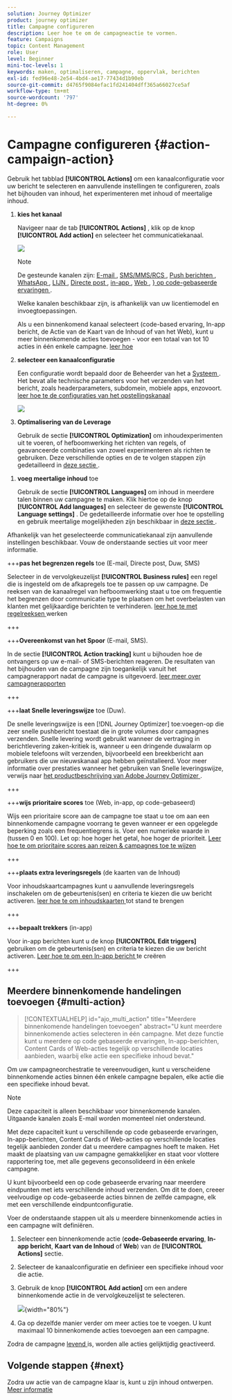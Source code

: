 ```yaml
---
solution: Journey Optimizer
product: journey optimizer
title: Campagne configureren
description: Leer hoe te om de campagneactie te vormen.
feature: Campaigns
topic: Content Management
role: User
level: Beginner
mini-toc-levels: 1
keywords: maken, optimaliseren, campagne, oppervlak, berichten
exl-id: fed96e48-2e54-4bd4-ae17-77434d1b90eb
source-git-commit: d4765f9084efac1fd241404dff365a66027ce5af
workflow-type: tm+mt
source-wordcount: '797'
ht-degree: 0%

---
```


# Campagne configureren {#action-campaign-action}

Gebruik het tabblad **[!UICONTROL Actions]** om een kanaalconfiguratie voor uw bericht te selecteren en aanvullende instellingen te configureren, zoals het bijhouden van inhoud, het experimenteren met inhoud of meertalige inhoud.



1. **kies het kanaal**

   Navigeer naar de tab **[!UICONTROL Actions]** , klik op de knop **[!UICONTROL Add action]** en selecteer het communicatiekanaal.

   ![](assets/create-campaign-add-action.png)


   >[!NOTE]
   >
   >De gesteunde kanalen zijn: [ E-mail ](../email/get-started-email.md), [ SMS/MMS/RCS ](../sms/get-started-sms.md), [ Push berichten ](../push/get-started-push.md), [ WhatsApp ](../whatsapp/get-started-whatsapp.md), [ LIJN ](../line/get-started-line.md), [ Directe post ](../direct-mail/get-started-direct-mail.md), [ in-app ](../in-app/get-started-in-app.md), [ Web ](../web/get-started-web.md), [&rbrace; op code-gebaseerde ervaringen ](../code-based/get-started-code-based.md).
   >
   >Welke kanalen beschikbaar zijn, is afhankelijk van uw licentiemodel en invoegtoepassingen.

   Als u een binnenkomend kanaal selecteert (code-based ervaring, In-app bericht, de Actie van de Kaart van de Inhoud of van het Web), kunt u meer binnenkomende acties toevoegen - voor een totaal van tot 10 acties in één enkele campagne. [ leer hoe ](#multi-action)

1. **selecteer een kanaalconfiguratie**

   Een configuratie wordt bepaald door de Beheerder van het a [ Systeem ](../start/path/administrator.md). Het bevat alle technische parameters voor het verzenden van het bericht, zoals headerparameters, subdomein, mobiele apps, enzovoort. [ leer hoe te de configuraties van het opstellingskanaal ](../configuration/channel-surfaces.md)

   ![](assets/create-campaign-action.png)

1. **Optimalisering van de Leverage**

   Gebruik de sectie **[!UICONTROL Optimization]** om inhoudexperimenten uit te voeren, of hefboomwerking het richten van regels, of geavanceerde combinaties van zowel experimenteren als richten te gebruiken. Deze verschillende opties en de te volgen stappen zijn gedetailleerd in [ deze sectie ](campaigns-message-optimization.md).
<!--
1. **Create a content experiment**

    Use the **[!UICONTROL Content experiment]** section to define multiple delivery treatments in order to measure which one performs best for your target audience. Click the **[!UICONTROL Create experiment]** button then follow the steps detailed in this section: [Create a content experiment](../content-management/content-experiment.md).-->

1. **voeg meertalige inhoud** toe

   Gebruik de sectie **[!UICONTROL Languages]** om inhoud in meerdere talen binnen uw campagne te maken. Klik hiertoe op de knop **[!UICONTROL Add languages]** en selecteer de gewenste **[!UICONTROL Language settings]** . De gedetailleerde informatie over hoe te opstelling en gebruik meertalige mogelijkheden zijn beschikbaar in [ deze sectie ](../content-management/multilingual-gs.md).

Afhankelijk van het geselecteerde communicatiekanaal zijn aanvullende instellingen beschikbaar. Vouw de onderstaande secties uit voor meer informatie.

+++**pas het begrenzen regels** toe (E-mail, Directe post, Duw, SMS)

Selecteer in de vervolgkeuzelijst **[!UICONTROL Business rules]** een regel die is ingesteld om de afkapregels toe te passen op uw campagne. De reeksen van de kanaalregel van hefboomwerking staat u toe om frequentie het begrenzen door communicatie type te plaatsen om het overbelasten van klanten met gelijkaardige berichten te verhinderen. [ leer hoe te met regelreeksen ](../conflict-prioritization/rule-sets.md) werken

+++

+++**Overeenkomst van het Spoor** (E-mail, SMS).

In de sectie **[!UICONTROL Action tracking]** kunt u bijhouden hoe de ontvangers op uw e-mail- of SMS-berichten reageren. De resultaten van het bijhouden van de campagne zijn toegankelijk vanuit het campagnerapport nadat de campagne is uitgevoerd. [ leer meer over campagnerapporten ](../reports/campaign-global-report-cja.md)

+++

+++**laat Snelle leveringswijze** toe (Duw).

De snelle leveringswijze is een [!DNL Journey Optimizer] toe:voegen-op die zeer snelle pushbericht toestaat die in grote volumes door campagnes verzenden. Snelle levering wordt gebruikt wanneer de vertraging in berichtlevering zaken-kritiek is, wanneer u een dringende duwalarm op mobiele telefoons wilt verzenden, bijvoorbeeld een breekbericht aan gebruikers die uw nieuwskanaal app hebben geïnstalleerd. Voor meer informatie over prestaties wanneer het gebruiken van Snelle leveringswijze, verwijs naar [ het productbeschrijving van Adobe Journey Optimizer ](https://helpx.adobe.com/legal/product-descriptions/adobe-journey-optimizer.html).

+++

+++**wijs prioritaire scores** toe (Web, in-app, op code-gebaseerd)

Wijs een prioritaire score aan de campagne toe staat u toe om aan een binnenkomende campagne voorrang te geven wanneer er een opgelegde beperking zoals een frequentiegrens is. Voer een numerieke waarde in (tussen 0 en 100). Let op: hoe hoger het getal, hoe hoger de prioriteit. [ Leer hoe te om prioritaire scores aan reizen &amp; campagnes toe te wijzen ](../conflict-prioritization/priority-scores.md)

+++

+++**plaats extra leveringsregels** (de kaarten van de Inhoud)

Voor inhoudskaartcampagnes kunt u aanvullende leveringsregels inschakelen om de gebeurtenis(sen) en criteria te kiezen die uw bericht activeren. [ leer hoe te om inhoudskaarten ](../content-card/create-content-card.md) tot stand te brengen

+++

+++**bepaalt trekkers** (in-app)

Voor in-app berichten kunt u de knop **[!UICONTROL Edit triggers]** gebruiken om de gebeurtenis(sen) en criteria te kiezen die uw bericht activeren. [ Leer hoe te om een In-app bericht ](../in-app/create-in-app.md) te creëren

+++

## Meerdere binnenkomende handelingen toevoegen {#multi-action}

>[!CONTEXTUALHELP]
>id="ajo_multi_action"
>title="Meerdere binnenkomende handelingen toevoegen"
>abstract="U kunt meerdere binnenkomende acties selecteren in één campagne. Met deze functie kunt u meerdere op code gebaseerde ervaringen, In-app-berichten, Content Cards of Web-acties tegelijk op verschillende locaties aanbieden, waarbij elke actie een specifieke inhoud bevat."

Om uw campagneorchestratie te vereenvoudigen, kunt u verscheidene binnenkomende acties binnen één enkele campagne bepalen, elke actie die een specifieke inhoud bevat.

>[!NOTE]
>
>Deze capaciteit is alleen beschikbaar voor binnenkomende kanalen. Uitgaande kanalen zoals E-mail worden momenteel niet ondersteund.

Met deze capaciteit kunt u verschillende op code gebaseerde ervaringen, In-app-berichten, Content Cards of Web-acties op verschillende locaties tegelijk aanbieden zonder dat u meerdere campagnes hoeft te maken. Het maakt de plaatsing van uw campagne gemakkelijker en staat voor vlottere rapportering toe, met alle gegevens geconsolideerd in één enkele campagne.

U kunt bijvoorbeeld een op code gebaseerde ervaring naar meerdere eindpunten met iets verschillende inhoud verzenden. Om dit te doen, creeer veelvoudige op code-gebaseerde acties binnen de zelfde campagne, elk met een verschillende eindpuntconfiguratie.

Voer de onderstaande stappen uit als u meerdere binnenkomende acties in een campagne wilt definiëren.

1. Selecteer een binnenkomende actie (**code-Gebaseerde ervaring**, **In-app bericht**, **Kaart van de Inhoud** of **Web**) van de **[!UICONTROL Actions]** sectie.

1. Selecteer de kanaalconfiguratie en definieer een specifieke inhoud voor die actie.

1. Gebruik de knop **[!UICONTROL Add action]** om een andere binnenkomende actie in de vervolgkeuzelijst te selecteren.

   ![](assets/create-campaign-multi-action.png){width="80%"}

1. Ga op dezelfde manier verder om meer acties toe te voegen. U kunt maximaal 10 binnenkomende acties toevoegen aan een campagne.

Zodra de campagne [ levend ](review-activate-campaign.md) is, worden alle acties gelijktijdig geactiveerd.

## Volgende stappen {#next}

Zodra uw actie van de campagne klaar is, kunt u zijn inhoud ontwerpen. [Meer informatie](campaign-content.md)
